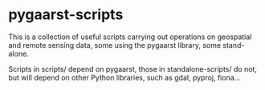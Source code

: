 pygaarst-scripts
================

This is a collection of useful scripts carrying out operations on geospatial and remote sensing data, some using the pygaarst library, some stand-alone.

Scripts in scripts/ depend on pygaarst, those in standalone-scripts/ do not, but will depend on other Python libraries, such as gdal, pyproj, fiona...
